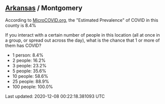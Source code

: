 
## [Arkansas](/united-states/arkansas) / Montgomery

According to [MicroCOVID.org](http://microcovid.org),
the "Estimated Prevalence" of COVID in this county is 8.4%

If you interact with a certain number of people in this location
(all at once in a group, or spread out across the day), what is the chance that
1 or more of them has COVID?

- 1 person: 8.4%
- 2 people: 16.2%
- 3 people: 23.2%
- 5 people: 35.6%
- 10 people: 58.6%
- 25 people: 88.9%
- 100 people: 100.0%

Last updated: 2020-12-08 00:22:18.381093 UTC
